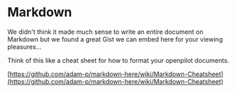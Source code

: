 # Markdown

We didn't think it made much sense to write an entire document on Markdown but we found a great Gist we can embed here for your viewing pleasures...

Think of this like a cheat sheet for how to format your openpilot documents.

[https://github.com/adam-p/markdown-here/wiki/Markdown-Cheatsheet](https://github.com/adam-p/markdown-here/wiki/Markdown-Cheatsheet)

